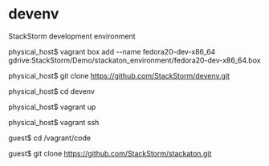 devenv
======

StackStorm development environment

physical_host$ vagrant box add --name fedora20-dev-x86_64 gdrive:StackStorm/Demo/stackaton_environment/fedora20-dev-x86_64.box


physical_host$ git clone https://github.com/StackStorm/devenv.git


physical_host$ cd devenv


physical_host$ vagrant up


physical_host$ vagrant ssh


guest$ cd /vagrant/code


guest$ git clone https://github.com/StackStorm/stackaton.git
